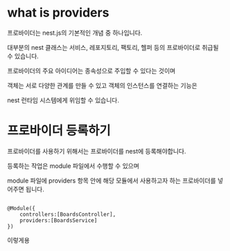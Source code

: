 # what is providers

프로바이더는 nest.js의 기본적인 개념 중 하나입니다.

대부분의 nest 클래스는 서비스, 레포지토리, 팩토리, 헬퍼 등의 프로바이더로 취급될 수 있습니다.

프로바이더의 주요 아이디어는 종속성으로 주입할 수 있다는 것이며

객체는 서로 다양한 관계를 만들 수 있고 객체의 인스턴스를 연결하는 기능은

nest 런타임 시스템에게 위임할 수 있습니다.

# 프로바이더 등록하기

프로바이더를 사용하기 위해서는 프로바이더를 nest에 등록해야합니다.

등록하는 작업은 module 파일에서 수행할 수 있으며

module 파일에 providers 항목 안에 해당 모듈에서 사용하고자 하는 프로바이더를 넣어주면 됩니다.

```tsx

@Module({
    controllers:[BoardsController],
    providers:[BoardsService]
})

```

이렇게용
